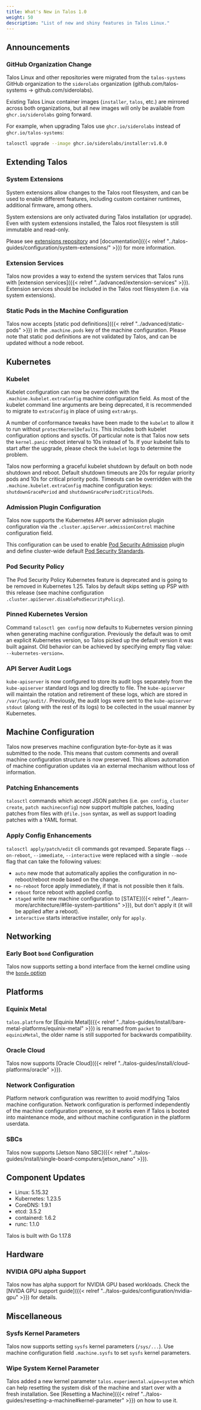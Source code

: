 ```yaml
---
title: What's New in Talos 1.0
weight: 50
description: "List of new and shiny features in Talos Linux."
---
```


## Announcements

### GitHub Organization Change

Talos Linux and other repositories were migrated from the `talos-systems` GitHub organization
to the `siderolabs` organization (github.com/talos-systems -> github.com/siderolabs).

Existing Talos Linux container images (`installer`, `talos`, etc.) are mirrored across both organizations,
but all new images will only be available from `ghcr.io/siderolabs` going forward.

For example, when upgrading Talos use `ghcr.io/siderolabs` instead of `ghcr.io/talos-systems`:

```bash
talosctl upgrade --image ghcr.io/siderolabs/installer:v1.0.0
```

## Extending Talos

### System Extensions

System extensions allow changes to the Talos root filesystem, and can be used to enable different features, including custom
container runtimes, additional firmware, among others.

System extensions are only activated during Talos installation (or upgrade).
Even with system extensions installed, the Talos root filesystem is still immutable and read-only.

Please see [extensions repository](https://github.com/talos-systems/extensions) and [documentation]({{< relref "../talos-guides/configuration/system-extensions/" >}}) for more information.

### Extension Services

Talos now provides a way to extend the system services that Talos runs with [extension services]({{< relref "../advanced/extension-services" >}}).
Extension services should be included in the Talos root filesystem (i.e. via system extensions).

### Static Pods in the Machine Configuration

Talos now accepts [static pod definitions]({{< relref "../advanced/static-pods" >}}) in the `.machine.pods` key of the machine configuration.
Please note that static pod definitions are not validated by Talos, and can be updated without a node reboot.

## Kubernetes

### Kubelet

Kubelet configuration can now be overridden with the `.machine.kubelet.extraConfig` machine configuration field.
As most of the kubelet command line arguments are being deprecated, it is recommended to migrate to `extraConfig`
in place of using `extraArgs`.

A number of conformance tweaks have been made to the `kubelet` to allow it to run without
`protectKernelDefaults`.
This includes both kubelet configuration options and sysctls.
Of particular note is that Talos now sets the `kernel.panic` reboot interval to 10s instead of 1s.
If your kubelet fails to start after the upgrade, please check the `kubelet` logs to determine the problem.

Talos now performing a graceful kubelet shutdown by default on both node shutdown and reboot.
Default shutdown timeouts are 20s for regular priority pods and 10s for critical priority pods.
Timeouts can be overridden with the `.machine.kubelet.extraConfig` machine configuration keys:
`shutdownGracePeriod` and `shutdownGracePeriodCriticalPods`.

### Admission Plugin Configuration

Talos now supports the Kubernetes API server admission plugin configuration via the `.cluster.apiServer.admissionControl` machine configuration field.

This configuration can be used to enable [Pod Security Admission](https://kubernetes.io/docs/concepts/security/pod-security-admission/) plugin and
define cluster-wide default [Pod Security Standards](https://kubernetes.io/docs/concepts/security/pod-security-standards/).

### Pod Security Policy

The Pod Security Policy Kubernetes feature is deprecated and is going to be removed in Kubernetes 1.25.
Talos by default skips setting up PSP with this release (see machine configuration `.cluster.apiServer.disablePodSecurityPolicy`).

### Pinned Kubernetes Version

Command `talosctl gen config` now defaults to Kubernetes version pinning when generating machine configuration.
Previously the default was to omit an explicit Kubernetes version, so Talos picked up the default version it was built against.
Old behavior can be achieved by specifying empty flag value: `--kubernetes-version=`.

### API Server Audit Logs

`kube-apiserver` is now configured to store its audit logs separately from the `kube-apiserver` standard logs and log directly to file.
The `kube-apiserver` will maintain the rotation and retirement of these logs, which are stored in `/var/log/audit/`.
Previously, the audit logs were sent to the `kube-apiserver` `stdout` (along with the rest of its logs) to be collected in the usual manner by Kubernetes.

## Machine Configuration

Talos now preserves machine configuration byte-for-byte as it was submitted to the node.
This means that custom comments and overall machine configuration structure is now preserved.
This allows automation of machine configuration updates via an external mechanism without loss of information.

### Patching Enhancements

`talosctl` commands which accept JSON patches (i.e. `gen config`, `cluster create`, `patch machineconfig`) now support multiple patches, loading patches
from files with `@file.json` syntax, as well as support loading patches with a YAML format.

### Apply Config Enhancements

`talosctl apply/patch/edit` cli commands got revamped.
Separate flags `--on-reboot`, `--immediate`, `--interactive` were replaced
with a single `--mode` flag that can take the following values:

- `auto` new mode that automatically applies the configuration in no-reboot/reboot mode based on the change.
- `no-reboot` force apply immediately, if that is not possible then it fails.
- `reboot` force reboot with applied config.
- `staged` write new machine configuration to [STATE]({{< relref "../learn-more/architecture/#file-system-partitions" >}}), but don't apply it (it will be applied after a reboot).
- `interactive` starts interactive installer, only for `apply`.

## Networking

### Early Boot `bond` Configuration

Talos now supports setting a bond interface from the kernel cmdline using the [`bond=` option](https://man7.org/linux/man-pages/man7/dracut.cmdline.7.html)

## Platforms

### Equinix Metal

`talos.platform` for [Equinix Metal]({{< relref "../talos-guides/install/bare-metal-platforms/equinix-metal" >}}) is renamed from `packet` to `equinixMetal`, the older name is still supported for backwards compatibility.

### Oracle Cloud

Talos now supports [Oracle Cloud]({{< relref "../talos-guides/install/cloud-platforms/oracle" >}}).

### Network Configuration

Platform network configuration was rewritten to avoid modifying Talos machine configuration.
Network configuration is performed independently of the machine configuration presence, so it works
even if Talos is booted into maintenance mode, and without machine configuration in the platform userdata.

### SBCs

Talos now supports [Jetson Nano SBC]({{< relref "../talos-guides/install/single-board-computers/jetson_nano" >}}).

## Component Updates

- Linux: 5.15.32
- Kubernetes: 1.23.5
- CoreDNS: 1.9.1
- etcd: 3.5.2
- containerd: 1.6.2
- runc: 1.1.0

Talos is built with Go 1.17.8

## Hardware

### NVIDIA GPU alpha Support

Talos now has alpha support for NVIDIA GPU based workloads.
Check the [NVIDA GPU support guide]({{< relref "../talos-guides/configuration/nvidia-gpu" >}}) for details.

## Miscellaneous

### Sysfs Kernel Parameters

Talos now supports setting `sysfs` kernel parameters  (`/sys/...`).
Use machine configuration field `.machine.sysfs` to set `sysfs` kernel parameters.

### Wipe System Kernel Parameter

Talos added a new kernel parameter `talos.experimental.wipe=system` which can help resetting the system disk of the machine
and start over with a fresh installation.
See [Resetting a Machine]({{< relref "../talos-guides/resetting-a-machine#kernel-parameter" >}}) on how to use it.
